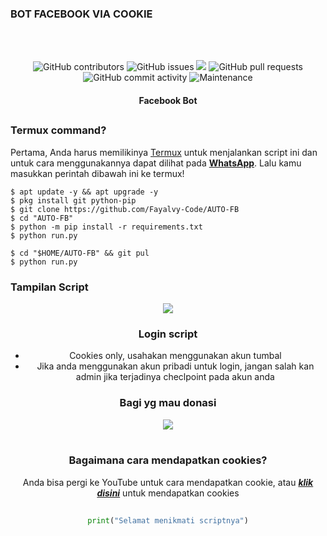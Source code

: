 ### BOT FACEBOOK VIA COOKIE
<div align="center">
  <br>
  <br>
  <p>
    <img alt="GitHub contributors" src="https://img.shields.io/github/contributors/rozhakxd/FastFollow">
    <img alt="GitHub issues" src="https://img.shields.io/github/issues/rozhakxd/FastFollow">
    <img src="https://img.shields.io/badge/PRs-welcome-brightgreen.svg?style=shields">
    <img alt="GitHub pull requests" src="https://img.shields.io/github/issues-pr/rozhakxd/FastFollow">
    <img alt="GitHub commit activity" src="https://img.shields.io/github/commit-activity/m/rozhakxd/FastFollow">
    <img alt="Maintenance" src="https://img.shields.io/maintenance/no/2024">
  </p>
  <h4> Facebook Bot </h4>
</div>

##

### Termux command?
Pertama, Anda harus memilikinya [Termux](https://f-droid.org/repo/com.termux_118.apk) untuk menjalankan script ini dan untuk cara menggunakannya dapat dilihat pada [**WhatsApp**](https://chat.whatsapp.com/BS3dMxkQb8NCt77rzhKp6B). Lalu kamu masukkan perintah dibawah ini ke termux!
```
$ apt update -y && apt upgrade -y
$ pkg install git python-pip
$ git clone https://github.com/Fayalvy-Code/AUTO-FB
$ cd "AUTO-FB"
$ python -m pip install -r requirements.txt
$ python run.py
```

```
$ cd "$HOME/AUTO-FB" && git pul
$ python run.py
```

### Tampilan Script
<div align="center">
  <img src="https://imgtr.ee/images/2024/06/16/9a08a53519f39b86314e25d9af089c54.jpeg">

### Login script
- Cookies only, usahakan menggunakan akun tumbal 
- Jika anda menggunakan akun pribadi untuk login, jangan salah kan admin jika terjadinya checlpoint pada akun anda

### Bagi yg mau donasi
<div align="center">
  <img src="https://imgtr.ee/images/2024/06/16/aed4196d2c5b72445da29ec9692389f9.jpeg">
  <br>
  <br>
  <p>

### Bagaimana cara mendapatkan cookies?
Anda bisa pergi ke YouTube untuk cara mendapatkan cookie, atau [***klik disini***](https://chat.whatsapp.com/BS3dMxkQb8NCt77rzhKp6B) untuk mendapatkan cookies

##
```python
print("Selamat menikmati scriptnya")
```
##

